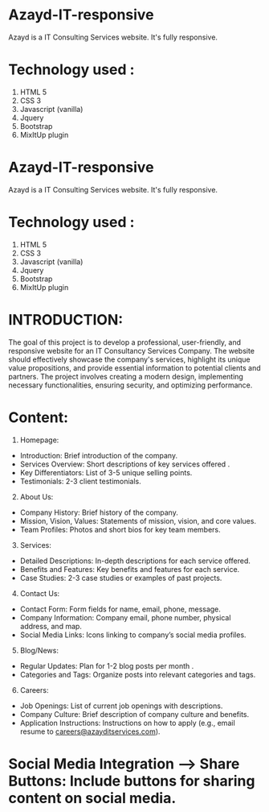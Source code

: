 # Azayd-IT-responsive
Azayd is a IT Consulting Services website. It's fully responsive. 
# Technology used : 
1. HTML 5
2. CSS 3
3. Javascript (vanilla)
4. Jquery
5. Bootstrap
6. MixItUp plugin


 
# Azayd-IT-responsive
Azayd is a IT Consulting Services website. It's fully responsive. 
# Technology used : 
1. HTML 5
2. CSS 3
3. Javascript (vanilla)
4. Jquery
5. Bootstrap
6. MixItUp plugin
 
# INTRODUCTION:
The goal of this project is to develop a professional, user-friendly, and responsive 
website for an IT Consultancy Services Company. The website should effectively 
showcase the company's services, highlight its unique value propositions, and provide 
essential information to potential clients and partners. The project involves creating a 
modern design, implementing necessary functionalities, ensuring security, and 
optimizing performance.

# Content: 
 1. Homepage: 
- Introduction: Brief introduction of the company. 
- Services Overview: Short descriptions of key services offered . 
- Key Differentiators: List of 3-5 unique selling points. 
- Testimonials: 2-3 client testimonials. 

 2. About Us: 
- Company History: Brief history of the company. 
- Mission, Vision, Values: Statements of mission, vision, and core values.
- Team Profiles: Photos and short bios  for key team members. 

 3. Services: 
- Detailed Descriptions: In-depth descriptions for each service offered.
- Benefits and Features: Key benefits and features for each service. 
- Case Studies: 2-3 case studies or examples of past projects. 

 4. Contact Us: 
- Contact Form: Form fields for name, email, phone, message. 
- Company Information: Company email, phone number, physical address, and map. 
- Social Media Links: Icons linking to company’s social media profiles. 

 5. Blog/News: 
- Regular Updates: Plan for 1-2 blog posts per month . 
- Categories and Tags: Organize posts into relevant categories and tags. 

 6. Careers: 
- Job Openings: List of current job openings with descriptions. 
- Company Culture: Brief description of company culture and benefits. 
- Application Instructions: Instructions on how to apply (e.g., email resume to 
careers@azayditservices.com).

# Social Media Integration --> Share Buttons: Include buttons for sharing content on social media. 


